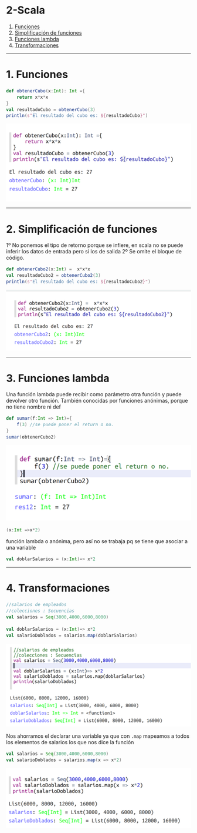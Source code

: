 # 2-Scala
1. [Funciones](#schema1)
2. [Simplificación de funciones](#schema2)
3. [Funciones lambda](#schema3)
4. [Transformaciones](#schema4)
<hr>

<a name="schema1"></a>

# 1. Funciones
~~~scala
def obtenerCubo(x:Int): Int ={
    return x*x*x
}
val resultadoCubo = obtenerCubo(3)
println(s"El resultado del cubo es: ${resultadoCubo}")
~~~
![scala](./images/001.png)


<hr>

<a name="schema2"></a>

# 2.  Simplificación de funciones
1º No ponemos el tipo de retorno porque se infiere, en scala no se puede inferir los datos de entrada pero si los de salida
2º Se omite el bloque de código.

~~~scala
def obtenerCubo2(x:Int) =  x*x*x
val resultadoCubo2 = obtenerCubo2(3)
println(s"El resultado del cubo es: ${resultadoCubo2}")
~~~
![scala](./images/002.png)

<hr>

<a name="schema3"></a>


# 3. Funciones lambda
Una función lambda puede recibir como parámetro otra función y puede devolver otro función.
También conocidas por funciones anónimas, porque no tiene nombre ni def

~~~scala
def sumar(f:Int => Int)={
    f(3) //se puede poner el return o no.
}
sumar(obtenerCubo2)
~~~
![scala](./images/003.png)

~~~scala
(x:Int =>x*2) 
~~~
función lambda o anónima, pero así no se trabaja pq se tiene que asociar a una variable
~~~scala 
val doblarSalarios = (x:Int)=> x*2
~~~

<hr>

<a name="schema4"></a>


# 4. Transformaciones

~~~scala
//salarios de empleados
//colecciones : Secuencias
val salarios = Seq(3000,4000,6000,8000)

val doblarSalarios = (x:Int)=> x*2
val salarioDoblados = salarios.map(doblarSalarios)

~~~
![scala](./images/004.png)

Nos ahorramos el declarar una variable ya que con `.map` mapeamos a todos los elementos de salarios los que nos dice la función
~~~scala
val salarios = Seq(3000,4000,6000,8000)
val salarioDoblados = salarios.map(x => x*2)

~~~
![scala](./images/005.png)